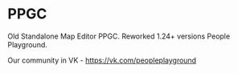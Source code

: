 # PPGC
Old Standalone Map Editor PPGC.
Reworked 1.24+ versions People Playground.

Our community in VK - https://vk.com/peopleplayground
